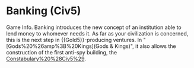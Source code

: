 # Banking (Civ5)

Game Info.
Banking introduces the new concept of an institution able to lend money to whomever needs it. As far as your civilization is concerned, this is the next step in {{Gold5}}-producing ventures. In "[Gods%20%26amp%3B%20Kings](Gods &amp; Kings)", it also allows the construction of the first anti-spy building, the [Constabulary%20%28Civ5%29](Constabulary).